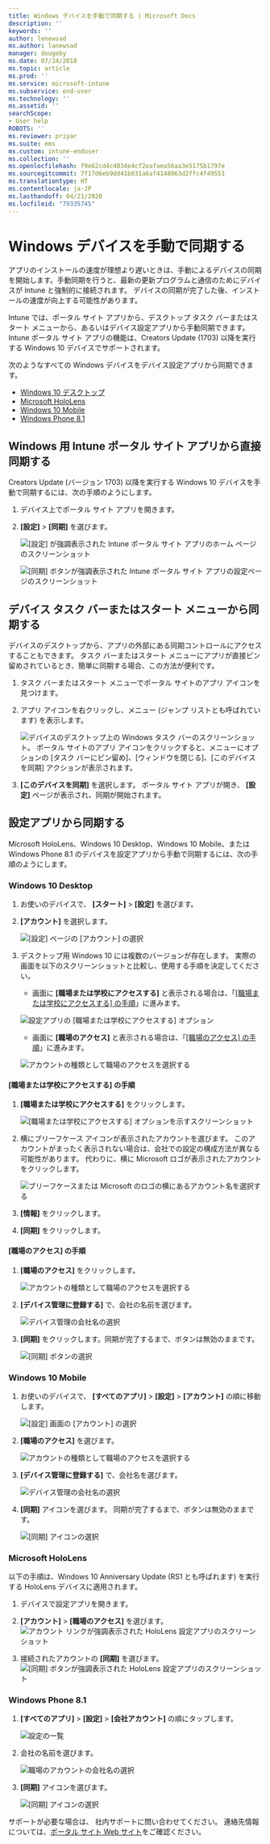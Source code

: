 ```yaml
---
title: Windows デバイスを手動で同期する | Microsoft Docs
description: ''
keywords: ''
author: lenewsad
ms.author: lanewsad
manager: dougeby
ms.date: 07/24/2018
ms.topic: article
ms.prod: ''
ms.service: microsoft-intune
ms.subservice: end-user
ms.technology: ''
ms.assetid: ''
searchScope:
- User help
ROBOTS: ''
ms.reviewer: priyar
ms.suite: ems
ms.custom: intune-enduser
ms.collection: ''
ms.openlocfilehash: f9e62cd4c4034e4cf2eafaea56aa3e5175b1797e
ms.sourcegitcommit: 7f17d6eb9dd41b031a6af4148863d2ffc4f49551
ms.translationtype: HT
ms.contentlocale: ja-JP
ms.lasthandoff: 04/21/2020
ms.locfileid: "79335745"
---
```

# <a name="sync-your-windows-device-manually"></a>Windows デバイスを手動で同期する

アプリのインストールの速度が理想より遅いときは、手動によるデバイスの同期を開始します。手動同期を行うと、最新の更新プログラムと通信のためにデバイスが Intune と強制的に接続されます。 デバイスの同期が完了した後、インストールの速度が向上する可能性があります。

Intune では、ポータル サイト アプリから、デスクトップ タスク バーまたはスタート メニューから、あるいはデバイス設定アプリから手動同期できます。 Intune ポータル サイト アプリの機能は、Creators Update (1703) 以降を実行する Windows 10 デバイスでサポートされます。 

次のようなすべての Windows デバイスをデバイス設定アプリから同期できます。

* [Windows 10 デスクトップ](#windows-10-desktop)  
* [Microsoft HoloLens](#microsoft-hololens)   
* [Windows 10 Mobile](#windows-10-mobile)  
* [Windows Phone 8.1](#windows-phone-81)    

## <a name="sync-directly-from-company-portal-app-for-windows"></a>Windows 用 Intune ポータル サイト アプリから直接同期する
Creators Update (バージョン 1703) 以降を実行する Windows 10 デバイスを手動で同期するには、次の手順のようにします。

1. デバイス上でポータル サイト アプリを開きます。

2. **[設定]**  >  **[同期]** を選びます。

    ![[設定] が強調表示された Intune ポータル サイト アプリのホーム ページのスクリーンショット](./media/RS1_homePage_settings_04.png)  
    
    ![[同期] ボタンが強調表示された Intune ポータル サイト アプリの設定ページのスクリーンショット](./media/RS1_settingspage_sync05.png)  

## <a name="sync-from-device-taskbar-or-start-menu"></a>デバイス タスク バーまたはスタート メニューから同期する   

デバイスのデスクトップから、アプリの外部にある同期コントロールにアクセスすることもできます。 タスク バーまたはスタート メニューにアプリが直接ピン留めされているとき、簡単に同期する場合、この方法が便利です。  

1. タスク バーまたはスタート メニューでポータル サイトのアプリ アイコンを見つけます。  
2. アプリ アイコンを右クリックし、メニュー (ジャンプ リストとも呼ばれています) を表示します。  

    ![デバイスのデスクトップ上の Windows タスク バーのスクリーンショット。 ポータル サイトのアプリ アイコンをクリックすると、メニューにオプションの [タスク バーにピン留め]、[ウィンドウを閉じる]、[このデバイスを同期] アクションが表示されます。](./media/sync-device-from-start-menu-1807.png)  

3. **[このデバイスを同期]** を選択します。 ポータル サイト アプリが開き、 **[設定]** ページが表示され、同期が開始されます。  

## <a name="sync-from-settings-app"></a>設定アプリから同期する 
Microsoft HoloLens、Windows 10 Desktop、Windows 10 Mobile、または Windows Phone 8.1 のデバイスを設定アプリから手動で同期するには、次の手順のようにします。  

### <a name="windows-10-desktop"></a>Windows 10 Desktop
1. お使いのデバイスで、 **[スタート]**  >  **[設定]** を選びます。

2. **[アカウント]** を選択します。

    ![[設定] ページの [アカウント] の選択](./media/win10pc-sync-2-settings-accounts.png)  

3. デスクトップ用 Windows 10 には複数のバージョンが存在します。 実際の画面を以下のスクリーンショットと比較し、使用する手順を決定してください。 

    * 画面に **[職場または学校にアクセスする]** と表示される場合は、「[[職場または学校にアクセスする] の手順](#access-work-or-school-steps)」に進みます。

    ![設定アプリの [職場または学校にアクセスする] オプション](./media/w10-enroll-rs1-connect-to-work-or-school.png)  

    * 画面に **[職場のアクセス]** と表示される場合は、「[[職場のアクセス] の手順](#work-access-steps)」に進みます。  

    ![アカウントの種類として職場のアクセスを選択する](./media/win10pc-sync-3-work-access.png)

#### <a name="access-work-or-school-steps"></a>[職場または学校にアクセスする] の手順

1. **[職場または学校にアクセスする]** をクリックします。

    ![[職場または学校にアクセスする] オプションを示すスクリーンショット](./media/w10-enroll-rs1-connect-to-work-or-school.png)  

2. 横にブリーフケース アイコンが表示されたアカウントを選びます。 このアカウントがまったく表示されない場合は、会社での設定の構成方法が異なる可能性があります。 代わりに、横に Microsoft ロゴが表示されたアカウントをクリックします。

     ![ブリーフケースまたは Microsoft のロゴの横にあるアカウント名を選択する](./media/win10pc-rs1-sync-info-button.png)

3. **[情報]** をクリックします。 

4. **[同期]** をクリックします。 

#### <a name="work-access-steps"></a>[職場のアクセス] の手順

1. **[職場のアクセス]** をクリックします。

    ![アカウントの種類として職場のアクセスを選択する](./media/win10pc-sync-3-work-access.png)

2. **[デバイス管理に登録する]** で、会社の名前を選びます。

    ![デバイス管理の会社名の選択](./media/win10pc-sync-4-tap-com-name.png)

3. **[同期]** をクリックします。同期が完了するまで、ボタンは無効のままです。

    ![[同期] ボタンの選択](./media/win10pc-sync-5-tap-sync.png)  


### <a name="windows-10-mobile"></a>Windows 10 Mobile

   1. お使いのデバイスで、 **[すべてのアプリ]**  >  **[設定]**  >  **[アカウント]** の順に移動します。

       ![[設定] 画面の [アカウント] の選択](./media/win10m-sync-1-settings-accounts.png)

   2. **[職場のアクセス]** を選びます。

       ![アカウントの種類として職場のアクセスを選択する](./media/win10m-sync-2-work-access.png)

   3. **[デバイス管理に登録する]** で、会社名を選びます。

       ![デバイス管理の会社名の選択](./media/win10m-sync-3-tap-comp-name.png)

   4. **[同期]** アイコンを選びます。 同期が完了するまで、ボタンは無効のままです。

       ![[同期] アイコンの選択](./media/win10m-sync-4-tap-sync.png)  
### <a name="microsoft-hololens"></a>Microsoft HoloLens  
以下の手順は、Windows 10 Anniversary Update (RS1 とも呼ばれます) を実行する HoloLens デバイスに適用されます。 
1. デバイスで設定アプリを開きます。  

2. **[アカウント]**  >  **[職場のアクセス]** を選びます。  
    ![アカウント リンクが強調表示された HoloLens 設定アプリのスクリーンショット](./media/RS1_holoLens_SettingsRS1_Accounts_06.png)  

3. 接続されたアカウントの **[同期]** を選びます。![[同期] ボタンが強調表示された HoloLens 設定アプリのスクリーンショット](./media/RS1_holoLens_SyncRS1_Sync_08.png)  

### <a name="windows-phone-81"></a>Windows Phone 8.1

1. **[すべてのアプリ]**  >  **[設定]**  >  **[会社アカウント]** の順にタップします。

    ![設定の一覧](./media/wp81-1-sync-settings-workplace.png)

2. 会社の名前を選びます。

    ![職場のアカウントの会社名の選択](./media/wp81-2-sync-tap-compname.png)

3. **[同期]** アイコンを選びます。

    ![[同期] アイコンの選択](./media/wp81-3-sync-tap-sync-button.png)

サポートが必要な場合は、 社内サポートに問い合わせてください。 連絡先情報については、[ポータル サイト Web サイト](https://go.microsoft.com/fwlink/?linkid=2010980)をご確認ください。
